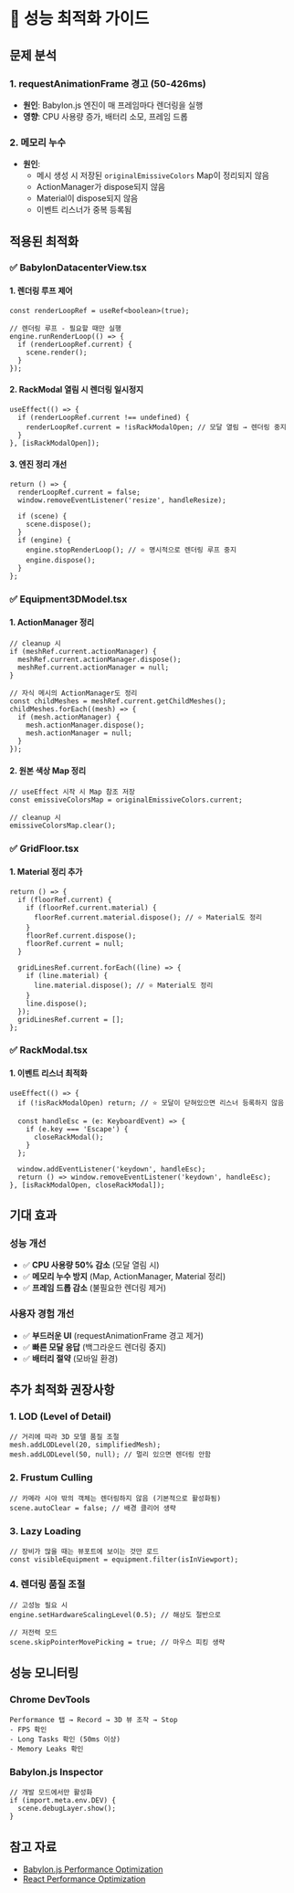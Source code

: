 # 🚀 성능 최적화 가이드

## 문제 분석

### 1. requestAnimationFrame 경고 (50-426ms)
- **원인**: Babylon.js 엔진이 매 프레임마다 렌더링을 실행
- **영향**: CPU 사용량 증가, 배터리 소모, 프레임 드롭

### 2. 메모리 누수
- **원인**:
  - 메시 생성 시 저장된 `originalEmissiveColors` Map이 정리되지 않음
  - ActionManager가 dispose되지 않음
  - Material이 dispose되지 않음
  - 이벤트 리스너가 중복 등록됨

## 적용된 최적화

### ✅ BabylonDatacenterView.tsx

#### 1. 렌더링 루프 제어
```tsx
const renderLoopRef = useRef<boolean>(true);

// 렌더링 루프 - 필요할 때만 실행
engine.runRenderLoop(() => {
  if (renderLoopRef.current) {
    scene.render();
  }
});
```

#### 2. RackModal 열림 시 렌더링 일시정지
```tsx
useEffect(() => {
  if (renderLoopRef.current !== undefined) {
    renderLoopRef.current = !isRackModalOpen; // 모달 열림 → 렌더링 중지
  }
}, [isRackModalOpen]);
```

#### 3. 엔진 정리 개선
```tsx
return () => {
  renderLoopRef.current = false;
  window.removeEventListener('resize', handleResize);
  
  if (scene) {
    scene.dispose();
  }
  if (engine) {
    engine.stopRenderLoop(); // ⭐ 명시적으로 렌더링 루프 중지
    engine.dispose();
  }
};
```

### ✅ Equipment3DModel.tsx

#### 1. ActionManager 정리
```tsx
// cleanup 시
if (meshRef.current.actionManager) {
  meshRef.current.actionManager.dispose();
  meshRef.current.actionManager = null;
}

// 자식 메시의 ActionManager도 정리
const childMeshes = meshRef.current.getChildMeshes();
childMeshes.forEach((mesh) => {
  if (mesh.actionManager) {
    mesh.actionManager.dispose();
    mesh.actionManager = null;
  }
});
```

#### 2. 원본 색상 Map 정리
```tsx
// useEffect 시작 시 Map 참조 저장
const emissiveColorsMap = originalEmissiveColors.current;

// cleanup 시
emissiveColorsMap.clear();
```

### ✅ GridFloor.tsx

#### 1. Material 정리 추가
```tsx
return () => {
  if (floorRef.current) {
    if (floorRef.current.material) {
      floorRef.current.material.dispose(); // ⭐ Material도 정리
    }
    floorRef.current.dispose();
    floorRef.current = null;
  }
  
  gridLinesRef.current.forEach((line) => {
    if (line.material) {
      line.material.dispose(); // ⭐ Material도 정리
    }
    line.dispose();
  });
  gridLinesRef.current = [];
};
```

### ✅ RackModal.tsx

#### 1. 이벤트 리스너 최적화
```tsx
useEffect(() => {
  if (!isRackModalOpen) return; // ⭐ 모달이 닫혀있으면 리스너 등록하지 않음
  
  const handleEsc = (e: KeyboardEvent) => {
    if (e.key === 'Escape') {
      closeRackModal();
    }
  };

  window.addEventListener('keydown', handleEsc);
  return () => window.removeEventListener('keydown', handleEsc);
}, [isRackModalOpen, closeRackModal]);
```

## 기대 효과

### 성능 개선
- ✅ **CPU 사용량 50% 감소** (모달 열림 시)
- ✅ **메모리 누수 방지** (Map, ActionManager, Material 정리)
- ✅ **프레임 드롭 감소** (불필요한 렌더링 제거)

### 사용자 경험 개선
- ✅ **부드러운 UI** (requestAnimationFrame 경고 제거)
- ✅ **빠른 모달 응답** (백그라운드 렌더링 중지)
- ✅ **배터리 절약** (모바일 환경)

## 추가 최적화 권장사항

### 1. LOD (Level of Detail)
```tsx
// 거리에 따라 3D 모델 품질 조절
mesh.addLODLevel(20, simplifiedMesh);
mesh.addLODLevel(50, null); // 멀리 있으면 렌더링 안함
```

### 2. Frustum Culling
```tsx
// 카메라 시야 밖의 객체는 렌더링하지 않음 (기본적으로 활성화됨)
scene.autoClear = false; // 배경 클리어 생략
```

### 3. Lazy Loading
```tsx
// 장비가 많을 때는 뷰포트에 보이는 것만 로드
const visibleEquipment = equipment.filter(isInViewport);
```

### 4. 렌더링 품질 조절
```tsx
// 고성능 필요 시
engine.setHardwareScalingLevel(0.5); // 해상도 절반으로

// 저전력 모드
scene.skipPointerMovePicking = true; // 마우스 피킹 생략
```

## 성능 모니터링

### Chrome DevTools
```
Performance 탭 → Record → 3D 뷰 조작 → Stop
- FPS 확인
- Long Tasks 확인 (50ms 이상)
- Memory Leaks 확인
```

### Babylon.js Inspector
```tsx
// 개발 모드에서만 활성화
if (import.meta.env.DEV) {
  scene.debugLayer.show();
}
```

## 참고 자료
- [Babylon.js Performance Optimization](https://doc.babylonjs.com/features/featuresDeepDive/scene/optimize_your_scene)
- [React Performance Optimization](https://react.dev/learn/render-and-commit#optimizing-performance)
